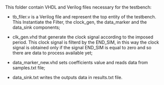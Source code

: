 This folder contain VHDL and Verilog files necessary for the testbench:

- tb_filer.v is a Verilog file and represent the top entity of the testbench. This Instantiate
  the Filter, the clock_gen, the data_marker and the data_sink components;
  
- clk_gen.vhd that generate the clock signal according to the imposed period. This clock signal 
  is filterd by the END_SIM, in this way the clock signal is obtained only if the signal END_SIM
  is equal to zero and so there are data to process available yet;
  
- data_marker_new.vhd sets coefficients value and reads data from samples.txt file;

- data_sink.txt writes the outputs data in results.txt file.